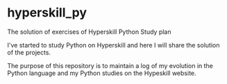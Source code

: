 # hyperskill_py
The solution of exercises of Hyperskill Python Study plan

I've started to study Python on Hyperskill and here I will share the solution of the projects.

The purpose of this repository is to maintain a log of my evolution in the Python language and my Python studies on the Hypeskill website.